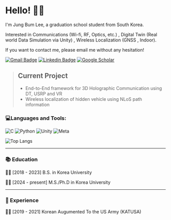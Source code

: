 # Hello! 👋😀

I'm Jung Bum Lee, a graduation school student from South Korea.

Interested in Communications (Wi-fi, RF, Optics, etc.) , Digital Twin (Real world Data Simulation via Unity) , Wireless Localization (GNSS , Indoor).

If you want to contact me, please email me without any hesitation!

[![Gmail Badge](https://img.shields.io/badge/Gmail-d14836?style=flat-square&logo=Gmail&logoColor=white&link=mailto:snugyun01@gmail.com)](mailto:felix9698@korea.ac.kr)
[![Linkedin Badge](https://img.shields.io/badge/-LinkedIn-blue?style=flat-square&logo=Linkedin&logoColor=white&link=https://www.linkedin.com/in/jblee98/)](https://www.linkedin.com/in/jblee98/)
[![Google Scholar](https://img.shields.io/badge/Google%20Scholar-4285F4?style=for-the-badge&logo=google-scholar&logoColor=white)](https://scholar.google.com/citations?user=h5rKGYAAAAAJ&hl=ko)

> ## Current Project
> - End-to-End framework for 3D Holographic Communication using DT, USRP and VR
> - Wireless localization of hidden vehicle using NLoS path information

### 💻Languages and Tools:
![C](https://img.shields.io/badge/c-%2300599C.svg?style=for-the-badge&logo=c&logoColor=white)
![Python](https://img.shields.io/badge/python-3670A0?style=for-the-badge&logo=python&logoColor=ffdd54)
![Unity](https://img.shields.io/badge/unity-%23000000.svg?style=for-the-badge&logo=unity&logoColor=white)
![Meta](https://img.shields.io/badge/Meta-%230467DF.svg?style=for-the-badge&logo=Meta&logoColor=white)

![Top Langs](https://github-readme-stats.vercel.app/api/top-langs/?username=felix9698&layout=compact&theme=catppuccin_latte)

---
### 📚 Education
👨‍🎓 [2018 - 2023] B.S. in Korea University

👨‍🎓 [2024 - present] M.S./Ph.D in Korea University

---
### 💼 Experience
💂‍♂️ [2019 - 2021] Korean Augumented To the US Army (KATUSA)
